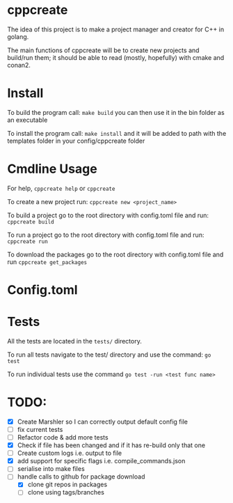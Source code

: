 # cppcreate

The idea of this project is to make a project manager and creator for C++ in golang.

The main functions of cppcreate will be to create new projects and build/run them; it should be able to read (mostly, hopefully) with cmake and conan2.

# Install

To build the program call: `make build` you can then use it in the bin folder as an executable

To install the program call: `make install` and it will be added to path with the templates folder in your config/cppcreate folder

# Cmdline Usage

For help, `cppcreate help` or `cppcreate`

To create a new project run: `cppcreate new <project_name>`

To build a project go to the root directory with config.toml file and run: `cppcreate build`

To run a project go to the root directory with config.toml file and run: `cppcreate run`

To download the packages go to the root directory with config.toml file and run `cppcreate get_packages`

# Config.toml

# Tests
All the tests are located in the `tests/` directory.

To run all tests navigate to the test/ directory and use the command: `go test`

To run individual tests use the command `go test -run <test func name>`

# TODO:
- [X] Create Marshler so I can correctly output default config file
- [ ] fix current tests
- [ ] Refactor code & add more tests
- [X] Check if file has been changed and if it has re-build only that one
- [ ] Create custom logs i.e. output to file
- [X] add support for specific flags i.e. compile_commands.json
- [ ] serialise into make files
- [ ] handle calls to github for package download
  - [X] clone git repos in packages
  - [ ] clone using tags/branches
